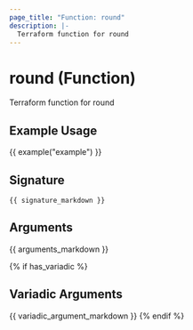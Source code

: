 ```yaml
---
page_title: "Function: round"
description: |-
  Terraform function for round
---
```


# round (Function)

Terraform function for round

## Example Usage

{{ example("example") }}

## Signature

`{{ signature_markdown }}`

## Arguments

{{ arguments_markdown }}

{% if has_variadic %}
## Variadic Arguments

{{ variadic_argument_markdown }}
{% endif %}
